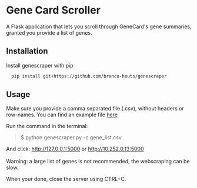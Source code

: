 # Gene Card Scroller
A Flask application that lets you scroll through GeneCard's gene summaries, granted you provide a list of genes.


## Installation
Install genescraper with pip
```bash
  pip install git+https://github.com/branco-heuts/genescraper
```
## Usage
Make sure you provide a comma separated file (.csv), without headers or row-names. You can find an example file [here](https://github.com/user/repo/blob/branch/other_file.md)

Run the command in the terminal:
> $ python genescraper.py -c gene_list.csv


And click: http://127.0.0.1:5000 or http://10.252.0.13:5000
<br></br>
Warning: a large list of genes is not recommended, the webscraping can be slow.

When your done, close the server using CTRL+C.
